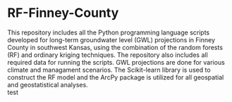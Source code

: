 # RF-Finney-County
This repository includes all the Python programming language scripts developed for long-term groundwater level (GWL) projections in Finney County in southwest Kansas, using the combination of the random forests (RF) and ordinary kriging techniques. The repository also includes all required data for running the scripts. GWL projections are done for various climate and managament scenarios. The Scikit-learn library is used to construct the RF model and the ArcPy package is utilized for all geospatial and geostatistical analyses.  
test
